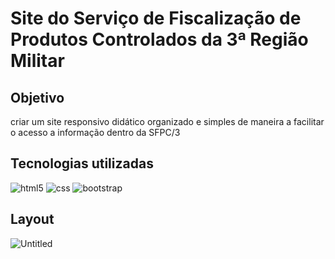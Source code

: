 # Site do Serviço de Fiscalização de Produtos Controlados da 3ª Região Militar

## Objetivo
criar um site responsivo didático organizado e simples de maneira a facilitar o acesso a informação dentro da SFPC/3

## Tecnologias utilizadas
![html5](https://img.shields.io/badge/HTML5-E34F26?style=for-the-badge&logo=html5&logoColor=white)
![css](https://img.shields.io/badge/CSS3-1572B6?style=for-the-badge&logo=css3&logoColor=white)
![bootstrap](https://img.shields.io/badge/Bootstrap-563D7C?style=for-the-badge&logo=bootstrap&logoColor=white)


## Layout
![Untitled](https://github.com/user-attachments/assets/8859add8-37d4-418d-9dc4-7599d1445998)

